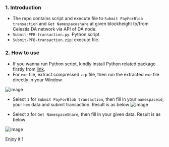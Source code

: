 ### 1. Introduction
- The repo contains script and execute file to `Submit PayForBlob transaction` and `Get Namespaceshare` at given blockheight to/from Celestia DA network via API of DA node.
- `Submit-PFB-transaction.py`: Python script.
- `Submit-PFB-transaction.zip`: execute file.

### 2. How to use
- If you wanna run Python script, kindly install Python related package firstly from [link](https://www.python.org/downloads/).
- For `exe` file, extract compressed `zip` file, then run the extracted `exe` file directly in your Window.

![image](https://user-images.githubusercontent.com/109055532/229327255-2375aa30-c88f-413f-a560-38936bc407c0.png)

- Select `1` for `Submit PayForBlob transaction`, then fill in your `namespaceid`, your `hex` data and submit transaction. Result is as below
![image](https://user-images.githubusercontent.com/109055532/229327330-d862a6ca-79f0-43aa-9b77-05b133ae9d3c.png)

- Select `2` for `Get NamespaceShare`, then fill in your given data. Result is as below

![image](https://user-images.githubusercontent.com/109055532/229334074-0d5c652b-e94b-4b2c-9d17-32721f5577f0.png)

Enjoy it ! 
